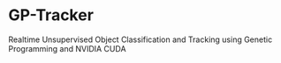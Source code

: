 GP-Tracker
==========

Realtime Unsupervised Object Classification and Tracking using Genetic Programming and NVIDIA CUDA
